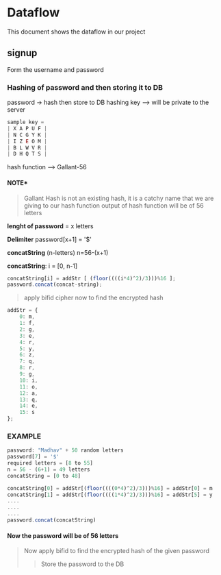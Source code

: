 # Dataflow

This document shows the dataflow in our project

## signup

Form the username and password

### Hashing of password and then storing it to DB

password -> hash then store to DB
hashing key --> will be private to the server

```js
sample key =
| X A P U F |
| N C G Y K |
| I Z E O M |
| B L W V R |
| D H Q T S |
```

hash function   -->   Gallant-56

#### NOTE*

> Gallant Hash is not an existing hash, it is a catchy name that we are giving to our hash function
> output of hash function will be of 56 letters

**lenght of password** = x  letters 

**Delimiter** password[x+1] = '$'

**concatString** (n-letters) n=56-(x+1)

**concatString**: i = [0, n-1]

```js
concatString[i] = addStr [ (floor((((i*4)^2)/3)))%16 ];
password.concat(concat-string);
```

> apply bifid cipher now to find the encrypted hash

```js
addStr = {
	0: m,
	1: f,
	2: g,
	3: e,
	4: r,
	5: y,
	6: z,
	7: q,
	8: r,
	9: g,
	10: i,
	11: o,
	12: a,
	13: q,
	14: e,
	15: s
};
```

### EXAMPLE

```js
password: "Madhav" + 50 random letters
password[7] = '$'
required letters = [8 to 55]
n = 56 - (6+1) = 49 letters
concatString = [0 to 48]

concatString[0] = addStr[(floor((((0*4)^2)/3)))%16] = addStr[0] = m
concatString[1] = addStr[(floor((((1*4)^2)/3)))%16] = addStr[5] = y
....
....
....
password.concat(concatString)
```

#### Now the password will be of 56 letters

> Now apply bifid to find the encrypted hash of the given password
>> Store the password to the DB
